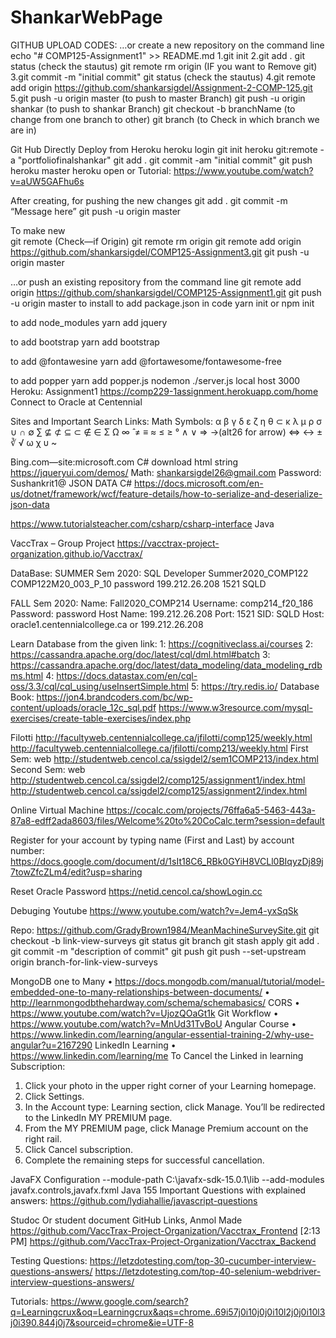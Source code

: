 # ShankarWebPage
GITHUB UPLOAD CODES:
…or create a new repository on the command line
echo "# COMP125-Assignment1" >> README.md
1.git init
2.git add .
git status   (check the stautus)
git remote rm origin (IF you want to Remove git)
3.git commit -m "initial commit"
git status   (check the stautus)
4.git remote add origin https://github.com/shankarsigdel/Assignment-2-COMP-125.git
5.git push -u origin master (to push to master Branch)
git push -u origin shankar (to push to shankar Branch)
git checkout -b branchName (to change from one branch to other)
git branch (to Check in which branch we are in)
 
Git Hub Directly Deploy from Heroku
heroku login 
git init
heroku git:remote -a "portfoliofinalshankar"
git add .
git commit -am "initial commit"
git push heroku master
heroku open
or Tutorial: https://www.youtube.com/watch?v=aUW5GAFhu6s

After creating, for pushing the new changes
git add .
git commit -m “Message here”
git push -u origin master

To make new             
git remote (Check—if Origin)
git remote rm origin
git remote add origin https://github.com/shankarsigdel/COMP125-Assignment3.git
git push -u origin master

…or push an existing repository from the command line
git remote add origin https://github.com/shankarsigdel/COMP125-Assignment1.git
git push -u origin master
to install
to add package.json in code
yarn init or npm init

to add node_modules
yarn add jquery

to add bootstrap
yarn add bootstrap

to add @fontawesine
yarn add @fortawesome/fontawesome-free

to add popper
yarn add popper.js
nodemon ./server.js local host 3000 
Heroku: Assignment1 https://comp229-1assignment.herokuapp.com/home
Connect to Oracle at Centennial


Sites and Important Search Links:
Math Symbols: α β γ δ ε ζ η θ ⊂ κ λ μ ρ σ ∪ ∩ ∅ ∑ ⊈ ⊄ ⊆ ⊂ ∉ ∈ Σ Ω ∞  ̂ ≠ ≡ ≈ ≤ ≥ ° ∧ ∨ ⇒ →(alt26 for arrow)  ⇔ ↔ ± ∛ √ ω χ υ ~

Bing.com—site:microsoft.com C# download html string
https://jqueryui.com/demos/
Math: shankarsigdel26@gmail.com Password: Sushankrit1@
JSON DATA
C#
https://docs.microsoft.com/en-us/dotnet/framework/wcf/feature-details/how-to-serialize-and-deserialize-json-data

https://www.tutorialsteacher.com/csharp/csharp-interface
Java

VaccTrax – Group Project
https://vacctrax-project-organization.github.io/Vacctrax/

DataBase:
SUMMER Sem 2020:
SQL Developer
Summer2020_COMP122
COMP122M20_003_P_10
password
199.212.26.208
1521
SQLD	

FALL Sem 2020:
Name: Fall2020_COMP214
Username: comp214_f20_186
Password: password
Host Name: 199.212.26.208
Port: 1521
SID: SQLD
Host: oracle1.centennialcollege.ca or 199.212.26.208


Learn Database from the given link:
1: https://cognitiveclass.ai/courses
2: https://cassandra.apache.org/doc/latest/cql/dml.html#batch
3: https://cassandra.apache.org/doc/latest/data_modeling/data_modeling_rdbms.html
4: https://docs.datastax.com/en/cql-oss/3.3/cql/cql_using/useInsertSimple.html
5: https://try.redis.io/
Database Book:
https://jon4.brandcoders.com/bc/wp-content/uploads/oracle_12c_sql.pdf
https://www.w3resource.com/mysql-exercises/create-table-exercises/index.php

Filotti
http://facultyweb.centennialcollege.ca/jfilotti/comp125/weekly.html
http://facultyweb.centennialcollege.ca/jfilotti/comp213/weekly.html
First Sem: web
http://studentweb.cencol.ca/ssigdel2/sem1COMP213/index.html
Second Sem: web
http://studentweb.cencol.ca/ssigdel2/comp125/assignment1/index.html
http://studentweb.cencol.ca/ssigdel2/comp125/assignment2/index.html

Online Virtual Machine
https://cocalc.com/projects/76ffa6a5-5463-443a-87a8-edff2ada8603/files/Welcome%20to%20CoCalc.term?session=default



Register for your account by typing name (First and Last) by account number:
https://docs.google.com/document/d/1sIt18C6_RBk0GYiH8VCLl0BIqyzDj89j7towZfcZLm4/edit?usp=sharing

Reset Oracle Password
https://netid.cencol.ca/showLogin.cc

Debuging Youtube
https://www.youtube.com/watch?v=Jem4-yxSqSk
 
Repo: https://github.com/GradyBrown1984/MeanMachineSurveySite.git
git checkout -b link-view-surveys
git status
git branch
git stash apply
git add .
git commit -m "description of commit"
git push
git push --set-upstream origin branch-for-link-view-surveys

MongoDB one to Many
•	https://docs.mongodb.com/manual/tutorial/model-embedded-one-to-many-relationships-between-documents/
•	http://learnmongodbthehardway.com/schema/schemabasics/
CORS
•	https://www.youtube.com/watch?v=UjozQOaGt1k
Git Workflow
•	https://www.youtube.com/watch?v=MnUd31TvBoU
Angular Course
•	https://www.linkedin.com/learning/angular-essential-training-2/why-use-angular?u=2167290
LinkedIn Learning
•	https://www.linkedin.com/learning/me
To Cancel the Linked in learning Subscription:
1.	Click your photo in the upper right corner of your Learning homepage.
2.	Click Settings.
3.	In the Account type: Learning section, click Manage. You’ll be redirected to the LinkedIn MY PREMIUM page.
4.	From the MY PREMIUM page, click Manage Premium account  on the right rail.
5.	Click Cancel subscription.
6.	Complete the remaining steps for successful cancellation.


JavaFX Configuration
--module-path C:\javafx-sdk-15.0.1\lib --add-modules javafx.controls,javafx.fxml
Java 155 Important Questions with explained answers:
https://github.com/lydiahallie/javascript-questions

Studoc
Or student document
GitHub Links, Anmol Made
https://github.com/VaccTrax-Project-Organization/Vacctrax_Frontend
[2:13 PM]
https://github.com/VaccTrax-Project-Organization/Vacctrax_Backend

Testing Questions:
https://letzdotesting.com/top-30-cucumber-interview-questions-answers/
https://letzdotesting.com/top-40-selenium-webdriver-interview-questions-answers/

Tutorials:
https://www.google.com/search?q=Learningcrux&oq=Learningcrux&aqs=chrome..69i57j0i10j0j0i10l2j0j0i10l3j0i390.844j0j7&sourceid=chrome&ie=UTF-8

